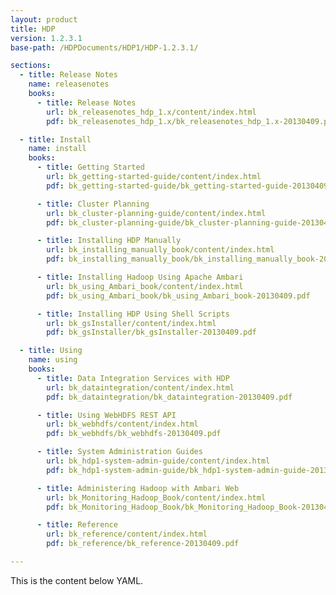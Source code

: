 ```yaml
---
layout: product
title: HDP
version: 1.2.3.1
base-path: /HDPDocuments/HDP1/HDP-1.2.3.1/

sections:
  - title: Release Notes
    name: releasenotes
    books:
      - title: Release Notes
        url: bk_releasenotes_hdp_1.x/content/index.html
        pdf: bk_releasenotes_hdp_1.x/bk_releasenotes_hdp_1.x-20130409.pdf

  - title: Install
    name: install
    books:
      - title: Getting Started
        url: bk_getting-started-guide/content/index.html
        pdf: bk_getting-started-guide/bk_getting-started-guide-20130409.pdf

      - title: Cluster Planning
        url: bk_cluster-planning-guide/content/index.html
        pdf: bk_cluster-planning-guide/bk_cluster-planning-guide-20130409.pdf

      - title: Installing HDP Manually
        url: bk_installing_manually_book/content/index.html
        pdf: bk_installing_manually_book/bk_installing_manually_book-20130409.pdf

      - title: Installing Hadoop Using Apache Ambari
        url: bk_using_Ambari_book/content/index.html
        pdf: bk_using_Ambari_book/bk_using_Ambari_book-20130409.pdf

      - title: Installing HDP Using Shell Scripts
        url: bk_gsInstaller/content/index.html
        pdf: bk_gsInstaller/bk_gsInstaller-20130409.pdf

  - title: Using
    name: using
    books:
      - title: Data Integration Services with HDP
        url: bk_dataintegration/content/index.html
        pdf: bk_dataintegration/bk_dataintegration-20130409.pdf

      - title: Using WebHDFS REST API
        url: bk_webhdfs/content/index.html
        pdf: bk_webhdfs/bk_webhdfs-20130409.pdf

      - title: System Administration Guides
        url: bk_hdp1-system-admin-guide/content/index.html
        pdf: bk_hdp1-system-admin-guide/bk_hdp1-system-admin-guide-20130409.pdf

      - title: Administering Hadoop with Ambari Web	
        url: bk_Monitoring_Hadoop_Book/content/index.html
        pdf: bk_Monitoring_Hadoop_Book/bk_Monitoring_Hadoop_Book-20130409.pdf

      - title: Reference
        url: bk_reference/content/index.html
        pdf: bk_reference/bk_reference-20130409.pdf

---
```


This is the content below YAML.
